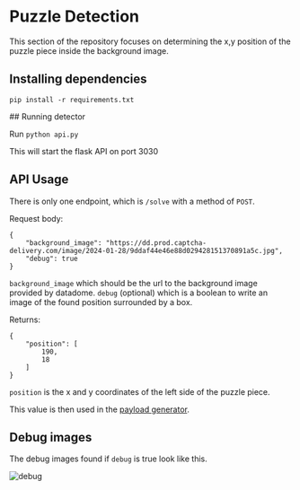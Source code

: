 # Puzzle Detection

This section of the repository focuses on determining the x,y position of the puzzle piece inside the background image. 


## Installing dependencies

`pip install -r requirements.txt`


## Running detector

Run `python api.py`

This will start the flask API on port 3030


## API Usage

There is only one endpoint, which is `/solve` with a method of `POST`.

Request body:

```
{
    "background_image": "https://dd.prod.captcha-delivery.com/image/2024-01-28/9ddaf44e46e88d029428151370891a5c.jpg",
    "debug": true
}
```

`background_image` which should be the url to the background image provided by datadome.
`debug` (optional) which is a boolean to write an image of the found position surrounded by a box.

Returns:

```
{
    "position": [
        190,
        18
    ]
}
```

`position` is the x and y coordinates of the left side of the puzzle piece.

This value is then used in the [payload generator](https://google.com).



## Debug images

The debug images found if `debug` is true look like this.

![debug](https://github.com/joekav/SlideCaptcha/blob/main/images/debug.png?raw=true)
